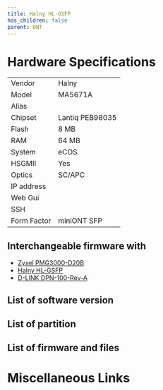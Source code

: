 ```yaml
---
title: Halny HL-GSFP
has_children: false
parent: ONT
---
```


# Hardware Specifications

|          |               |
|-------------|-------------------------------------------------|
| Vendor   | Halny         |
| Model    | MA5671A      |
| Alias | |
| Chipset  | Lantiq PEB98035 |
| Flash | 8 MB |
| RAM | 64 MB |
| System | eCOS |
| HSGMII | Yes |
| Optics | SC/APC |
| IP address |   |
| Web Gui |   |
| SSH |   |
| Form Factor | miniONT SFP |

## Interchangeable firmware with

- [Zyxel PMG3000-D20B](ont-Zyxel-PMG3000-D20B)
- [Halny HL-GSFP](ont-Halny-HL-GSFP)
- [D-LINK DPN-100-Rev-A](ont-D-LINK-DPN-100-Rev-A)

## List of software version
## List of partition
## List of firmware and files
# Miscellaneous Links

